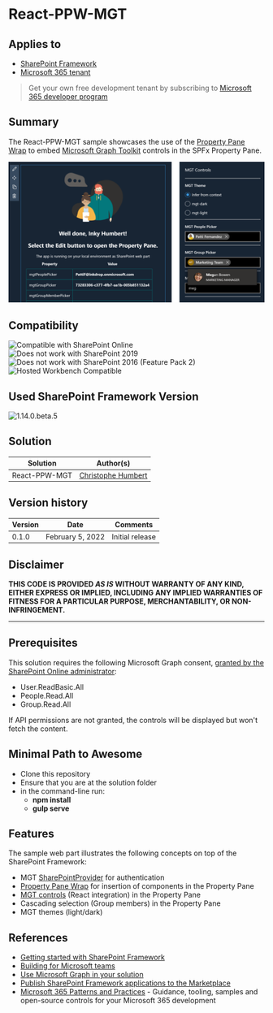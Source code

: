 # React-PPW-MGT

## Applies to

- [SharePoint Framework](https://aka.ms/spfx)
- [Microsoft 365 tenant](https://docs.microsoft.com/en-us/sharepoint/dev/spfx/set-up-your-developer-tenant)

> Get your own free development tenant by subscribing to [Microsoft 365 developer program](http://aka.ms/o365devprogram)

## Summary

The React-PPW-MGT sample showcases the use of the [Property Pane Wrap](https://www.npmjs.com/package/property-pane-wrap) to embed [Microsoft Graph Toolkit](https://www.npmjs.com/package/property-pane-wrap) controls in the SPFx Property Pane.

![React PPW MGT Sample](./assets/React-PPW-MGT-Sample.png)
## Compatibility

![Compatible with SharePoint Online](https://img.shields.io/badge/SharePoint%20Online-Compatible-green.svg)
![Does not work with SharePoint 2019](https://img.shields.io/badge/SharePoint%20Server%202019-Incompatible-red.svg "SharePoint Server 2019 requires SPFx 1.4.1 or lower")
![Does not work with SharePoint 2016 (Feature Pack 2)](https://img.shields.io/badge/SharePoint%20Server%202016%20(Feature%20Pack%202)-Incompatible-red.svg "SharePoint Server 2016 Feature Pack 2 requires SPFx 1.1")
![Hosted Workbench Compatible](https://img.shields.io/badge/Hosted%20Workbench-Compatible-green.svg)

## Used SharePoint Framework Version

![1.14.0.beta.5](https://img.shields.io/badge/version-1.14.0.beta.5-green.svg)

## Solution

Solution|Author(s)
--------|---------
React-PPW-MGT | [Christophe Humbert](https://github.com/PathToSharePoint)

## Version history

Version|Date|Comments
-------|----|--------
0.1.0|February 5, 2022|Initial release

## Disclaimer

**THIS CODE IS PROVIDED *AS IS* WITHOUT WARRANTY OF ANY KIND, EITHER EXPRESS OR IMPLIED, INCLUDING ANY IMPLIED WARRANTIES OF FITNESS FOR A PARTICULAR PURPOSE, MERCHANTABILITY, OR NON-INFRINGEMENT.**

---

## Prerequisites

This solution requires the following Microsoft Graph consent, [granted by the SharePoint Online administrator](https://docs.microsoft.com/en-us/sharepoint/dev/spfx/web-parts/get-started/using-microsoft-graph-apis#approve-the-requested-microsoft-graph-permissions):
- User.ReadBasic.All
- People.Read.All
- Group.Read.All

If API permissions are not granted, the controls will be displayed but won't fetch the content.

## Minimal Path to Awesome

- Clone this repository
- Ensure that you are at the solution folder
- in the command-line run:
  - **npm install**
  - **gulp serve**

## Features

The sample web part illustrates the following concepts on top of the SharePoint Framework:
- MGT [SharePointProvider](https://docs.microsoft.com/en-us/graph/toolkit/get-started/build-a-sharepoint-web-part#add-the-sharepoint-provider) for authentication
- [Property Pane Wrap](https://www.npmjs.com/package/property-pane-wrap) for insertion of components in the Property Pane
- [MGT controls](https://mgt.dev/) (React integration) in the Property Pane
- Cascading selection (Group members) in the Property Pane
- MGT themes (light/dark)

## References

- [Getting started with SharePoint Framework](https://docs.microsoft.com/en-us/sharepoint/dev/spfx/set-up-your-developer-tenant)
- [Building for Microsoft teams](https://docs.microsoft.com/en-us/sharepoint/dev/spfx/build-for-teams-overview)
- [Use Microsoft Graph in your solution](https://docs.microsoft.com/en-us/sharepoint/dev/spfx/web-parts/get-started/using-microsoft-graph-apis)
- [Publish SharePoint Framework applications to the Marketplace](https://docs.microsoft.com/en-us/sharepoint/dev/spfx/publish-to-marketplace-overview)
- [Microsoft 365 Patterns and Practices](https://aka.ms/m365pnp) - Guidance, tooling, samples and open-source controls for your Microsoft 365 development